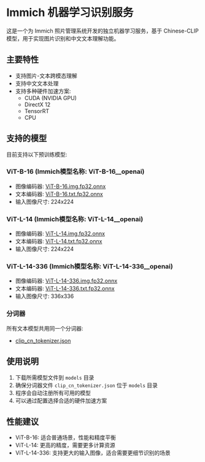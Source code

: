 # Immich 机器学习识别服务

这是一个为 Immich 照片管理系统开发的独立机器学习服务，基于 Chinese-CLIP 模型，用于实现图片识别和中文文本理解功能。

## 主要特性

- 支持图片-文本跨模态理解
- 支持中文文本处理
- 支持多种硬件加速方案:
  - CUDA (NVIDIA GPU)
  - DirectX 12 
  - TensorRT
  - CPU

## 支持的模型

目前支持以下预训练模型:

### ViT-B-16 (Immich模型名称: ViT-B-16__openai)
- 图像编码器: [ViT-B-16.img.fp32.onnx](https://www.modelscope.cn/models/deadash/chinese_clip_ViT-B-16/resolve/master/models/Vit-B-16.img.fp32.onnx)
- 文本编码器: [ViT-B-16.txt.fp32.onnx](https://www.modelscope.cn/models/deadash/chinese_clip_ViT-B-16/resolve/master/models/Vit-B-16.txt.fp32.onnx)
- 输入图像尺寸: 224x224

### ViT-L-14 (Immich模型名称: ViT-L-14__openai)
- 图像编码器: [ViT-L-14.img.fp32.onnx](https://www.modelscope.cn/models/deadash/chinese_clip_ViT-L-14/resolve/master/models/Vit-L-14.img.fp32.onnx)
- 文本编码器: [ViT-L-14.txt.fp32.onnx](https://www.modelscope.cn/models/deadash/chinese_clip_ViT-L-14/resolve/master/models/Vit-L-14.txt.fp32.onnx)
- 输入图像尺寸: 224x224

### ViT-L-14-336 (Immich模型名称: ViT-L-14-336__openai)
- 图像编码器: [ViT-L-14-336.img.fp32.onnx](https://www.modelscope.cn/models/deadash/chinese_clip_ViT-L-14-336/resolve/master/models/Vit-L-14-336.img.fp32.onnx)
- 文本编码器: [ViT-L-14-336.txt.fp32.onnx](https://www.modelscope.cn/models/deadash/chinese_clip_ViT-L-14-336/resolve/master/models/Vit-L-14-336.txt.fp32.onnx)
- 输入图像尺寸: 336x336

### 分词器
所有文本模型共用同一个分词器:
- [clip_cn_tokenizer.json](https://www.modelscope.cn/models/deadash/chinese_clip/resolve/master/clip_cn_tokenizer.json)

## 使用说明

1. 下载所需模型文件到 `models` 目录
2. 确保分词器文件 `clip_cn_tokenizer.json` 位于 `models` 目录
3. 程序会自动注册所有可用的模型
4. 可以通过配置选择合适的硬件加速方案

## 性能建议

- ViT-B-16: 适合普通场景，性能和精度平衡
- ViT-L-14: 更高的精度，需要更多计算资源
- ViT-L-14-336: 支持更大的输入图像，适合需要更细节识别的场景